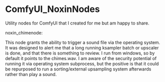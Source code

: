 # ComfyUI_NoxinNodes
Utility nodes for ComfyUI that I created for me but am happy to share.

noxin_chimenode:

This node grants the ability to trigger a sound file via the operating system. 
It was designed to alert me that a long running ksampler batch or upscaler is done, and that there is something to review. I run from windows, so by default it points to the chimes.wav.
I am aware of the security potential of running it via operating system subprocess, but the positive is that it could be repurposed to run a sorting/external upsampling system afterwards rather than play a sound.